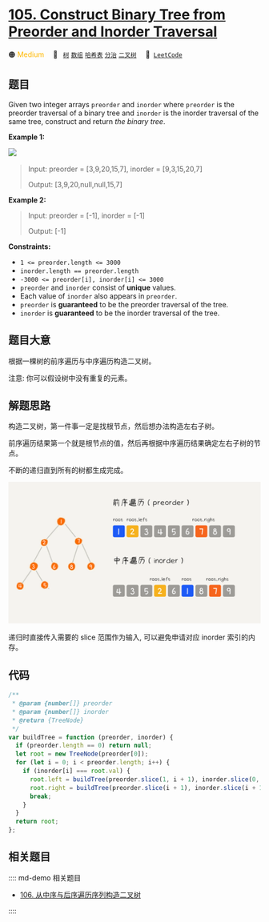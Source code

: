# [105. Construct Binary Tree from Preorder and Inorder Traversal](https://leetcode.com/problems/construct-binary-tree-from-preorder-and-inorder-traversal/)

🟠 <font color=#ffb800>Medium</font>&emsp; 🔖&ensp; [`树`](/leetcode/outline/tag/tree.md) [`数组`](/leetcode/outline/tag/array.md) [`哈希表`](/leetcode/outline/tag/hash-table.md) [`分治`](/leetcode/outline/tag/divide-and-conquer.md) [`二叉树`](/leetcode/outline/tag/binary-tree.md)&emsp; 🔗&ensp;[`LeetCode`](https://leetcode.com/problems/construct-binary-tree-from-preorder-and-inorder-traversal/)

## 题目

Given two integer arrays `preorder` and `inorder` where `preorder` is the
preorder traversal of a binary tree and `inorder` is the inorder traversal of
the same tree, construct and return _the binary tree_.

**Example 1:**

![](https://assets.leetcode.com/uploads/2021/02/19/tree.jpg)

> Input: preorder = [3,9,20,15,7], inorder = [9,3,15,20,7]
>
> Output: [3,9,20,null,null,15,7]

**Example 2:**

> Input: preorder = [-1], inorder = [-1]
>
> Output: [-1]

**Constraints:**

- `1 <= preorder.length <= 3000`
- `inorder.length == preorder.length`
- `-3000 <= preorder[i], inorder[i] <= 3000`
- `preorder` and `inorder` consist of **unique** values.
- Each value of `inorder` also appears in `preorder`.
- `preorder` is **guaranteed** to be the preorder traversal of the tree.
- `inorder` is **guaranteed** to be the inorder traversal of the tree.

## 题目大意

根据一棵树的前序遍历与中序遍历构造二叉树。

注意: 你可以假设树中没有重复的元素。

## 解题思路

构造二叉树，第一件事一定是找根节点，然后想办法构造左右子树。

前序遍历结果第一个就是根节点的值，然后再根据中序遍历结果确定左右子树的节点。

不断的递归直到所有的树都生成完成。

![](../../../assets/image/2-6-10.png)

递归时直接传入需要的 slice 范围作为输入, 可以避免申请对应 inorder 索引的内存。

## 代码

```javascript
/**
 * @param {number[]} preorder
 * @param {number[]} inorder
 * @return {TreeNode}
 */
var buildTree = function (preorder, inorder) {
  if (preorder.length == 0) return null;
  let root = new TreeNode(preorder[0]);
  for (let i = 0; i < preorder.length; i++) {
    if (inorder[i] === root.val) {
      root.left = buildTree(preorder.slice(1, i + 1), inorder.slice(0, i));
      root.right = buildTree(preorder.slice(i + 1), inorder.slice(i + 1));
      break;
    }
  }
  return root;
};
```

## 相关题目

:::: md-demo 相关题目

- [106. 从中序与后序遍历序列构造二叉树](./0106.md)

::::
